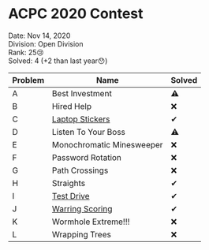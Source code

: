 
# ACPC 2020 Contest

Date: Nov 14, 2020  
Division: Open Division  
Rank: 25😢  
Solved: 4 (+2 than last year😯)

Problem | Name | Solved
--|--|--
A|Best Investment|⚠
B|Hired Help|❌
C|[Laptop Stickers](Problem-C/C.md)|✔
D|Listen To Your Boss|⚠
E|Monochromatic Minesweeper|❌
F|Password Rotation|❌
G|Path Crossings|❌
H|Straights|✔
I|[Test Drive](Problem-I/I.md)|✔
J|[Warring Scoring](Problem-J/J.md)|✔
K|Wormhole Extreme!!!|❌
L|Wrapping Trees|❌